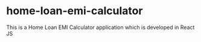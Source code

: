 # home-loan-emi-calculator
This is a Home Loan EMI Calculator application which is developed in React JS

